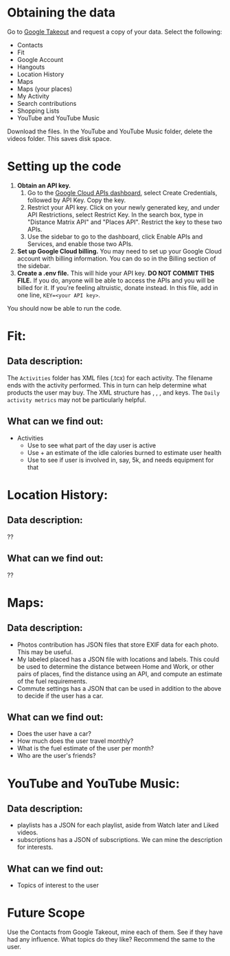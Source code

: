 # Obtaining the data
Go to [Google Takeout](https://takeout.google.com) and request a copy of your data. Select the following:
* Contacts
* Fit
* Google Account
* Hangouts
* Location History
* Maps
* Maps (your places)
* My Activity
* Search contributions
* Shopping Lists
* YouTube and YouTube Music

Download the files. In the YouTube and YouTube Music folder, delete the videos folder. This saves disk space.

# Setting up the code

1. **Obtain an API key.**
    1. Go to the [Google Cloud APIs dashboard](https://console.cloud.google.com/apis/credentials), select Create Credentials, followed by API Key. Copy the key.
    2. Restrict your API key. Click on your newly generated key, and under API Restrictions, select Restrict Key. In the search box, type in "Distance Matrix API" and "Places API". Restrict the key to these two APIs.
    3. Use the sidebar to go to the dashboard, click Enable APIs and Services, and enable those two APIs.
2. **Set up Google Cloud billing.** You may need to set up your Google Cloud account with billing information. You can do so in the Billing section of the sidebar.
3. **Create a .env file.** This will hide your API key. **DO NOT COMMIT THIS FILE.** If you do, anyone will be able to access the APIs and you will be billed for it. If you're feeling altruistic, donate instead. In this file, add in one line, `KEY=<your API key>`.

You should now be able to run the code.


# Fit:

## Data description:
The `Activities` folder has XML files (.tcx) for each activity. The filename ends with the activity performed. This in turn can help determine what products the user may buy. The XML structure has <TotalTimeSeconds>, <Calories>, <StartTime>, and <DistanceMeters> keys. The `Daily activity metrics` may not be particularly helpful.

## What can we find out:
* Activities
  * Use <StartTime> to see what part of the day user is active
  * Use <Calories> + an estimate of the idle calories burned to estimate user health
  * Use <DistanceMeters> to see if user is involved in, say, 5k, and needs equipment for that


# Location History:

## Data description:
??

## What can we find out:
??


# Maps:

## Data description:
* Photos contribution has JSON files that store EXIF data for each photo. This may be useful.
* My labeled placed has a JSON file with locations and labels. This could be used to determine the distance between Home and Work, or other pairs of places, find the distance using an API, and compute an estimate of the fuel requirements.
* Commute settings has a JSON that can be used in addition to the above to decide if the user has a car.

## What can we find out:
* Does the user have a car?
* How much does the user travel monthly?
* What is the fuel estimate of the user per month?
* Who are the user's friends?


# YouTube and YouTube Music:

## Data description:
* playlists has a JSON for each playlist, aside from Watch later and Liked videos.
* subscriptions has a JSON of subscriptions. We can mine the description for interests.

## What can we find out:
* Topics of interest to the user


# Future Scope
Use the Contacts from Google Takeout, mine each of them. See if they have had any influence. What topics do they like? Recommend the same to the user.
